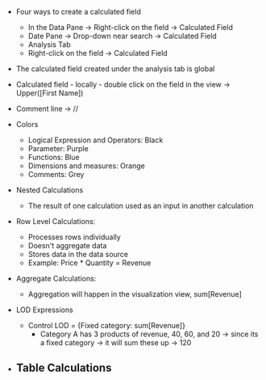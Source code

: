 - Four ways to create a calculated field
  - In the Data Pane -> Right-click on the field -> Calculated Field
  - Date Pane -> Drop-down near search -> Calculated Field
  - Analysis Tab
  - Right-click on the field -> Calculated Field

- The calculated field created under the analysis tab is global
- Calculated field - locally - double click on the field in the view -> Upper([First Name])
- Comment line -> //

- Colors
  - Logical Expression and Operators:  Black
  - Parameter:  Purple
  - Functions:  Blue
  - Dimensions and measures: Orange
  - Comments: Grey

- Nested Calculations
  - The result of one calculation used as an input in another calculation

- Row Level Calculations:
  - Processes rows individually
  - Doesn't aggregate data
  - Stores data in the data source
  - Example: Price * Quantity = Revenue

- Aggregate Calculations:
  - Aggregation will happen in the visualization view, sum[Revenue]

- LOD Expressions
  - Control LOD = {Fixed category: sum[Revenue]}
    - Category A has 3 products of revenue, 40, 60, and 20 -> since its a fixed category -> it will sum these up -> 120

- Table Calculations
  - 
